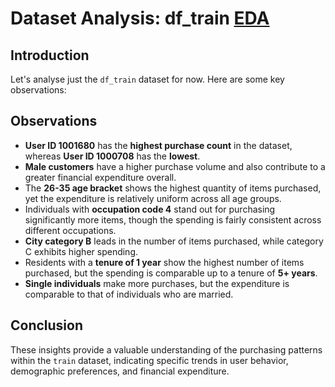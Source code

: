 # Dataset Analysis: df_train [EDA](eda.ipynb)

## Introduction
Let's analyse just the `df_train` dataset for now. Here are some key observations:

## Observations

- **User ID 1001680** has the **highest purchase count** in the dataset, whereas **User ID 1000708** has the **lowest**.
- **Male customers** have a higher purchase volume and also contribute to a greater financial expenditure overall.
- The **26-35 age bracket** shows the highest quantity of items purchased, yet the expenditure is relatively uniform across all age groups.
- Individuals with **occupation code 4** stand out for purchasing significantly more items, though the spending is fairly consistent across different occupations.
- **City category B** leads in the number of items purchased, while category C exhibits higher spending.
- Residents with a **tenure of 1 year** show the highest number of items purchased, but the spending is comparable up to a tenure of **5+ years**.
- **Single individuals** make more purchases, but the expenditure is comparable to that of individuals who are married.

## Conclusion
These insights provide a valuable understanding of the purchasing patterns within the `train` dataset, indicating specific trends in user behavior, demographic preferences, and financial expenditure.
